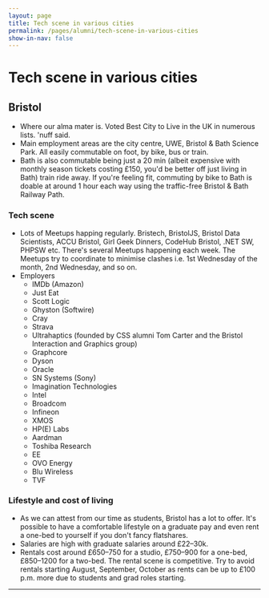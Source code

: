 ```yaml
---
layout: page
title: Tech scene in various cities
permalink: /pages/alumni/tech-scene-in-various-cities
show-in-nav: false
---
```


# Tech scene in various cities

## Bristol
* Where our alma mater is. Voted Best City to Live in the UK in numerous lists. 'nuff said.
* Main employment areas are the city centre, UWE, Bristol & Bath Science Park. All easily commutable on foot, by bike, bus or train.
* Bath is also commutable being just a 20 min (albeit expensive with monthly season tickets costing £150, you'd be better off just living in Bath) train ride away. If you're feeling fit, commuting by bike to Bath is doable at around 1 hour each way using the traffic-free Bristol & Bath Railway Path.

### Tech scene
* Lots of Meetups happing regularly. Bristech, BristolJS, Bristol Data Scientists, ACCU Bristol, Girl Geek Dinners, CodeHub Bristol, .NET SW, PHPSW etc. There's several Meetups happening each week. The Meetups try to coordinate to minimise clashes i.e. 1st Wednesday of the month, 2nd Wednesday, and so on.
* Employers
  * IMDb (Amazon)
  * Just Eat
  * Scott Logic
  * Ghyston (Softwire)
  * Cray
  * Strava
  * Ultrahaptics (founded by CSS alumni Tom Carter and the Bristol Interaction and Graphics group)
  * Graphcore
  * Dyson
  * Oracle
  * SN Systems (Sony)
  * Imagination Technologies
  * Intel
  * Broadcom
  * Infineon
  * XMOS
  * HP(E) Labs
  * Aardman
  * Toshiba Research
  * EE
  * OVO Energy
  * Blu Wireless
  * TVF

### Lifestyle and cost of living
* As we can attest from our time as students, Bristol has a lot to offer. It's possible to have a comfortable lifestyle on a graduate pay and even rent a one-bed to yourself if you don't fancy flatshares.
* Salaries are high with graduate salaries around £22–30k.
* Rentals cost around £650–750 for a studio, £750–900 for a one-bed, £850–1200 for a two-bed. The rental scene is competitive. Try to avoid rentals starting August, September, October as rents can be up to £100 p.m. more due to students and grad roles starting.


---
